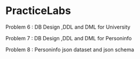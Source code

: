 # PracticeLabs
Problem 6 : DB Design ,DDL and DML for University 

Problem 7 : DB Design ,DDL and DML for Personinfo

Problem 8 : Personinfo json dataset and json schema 
